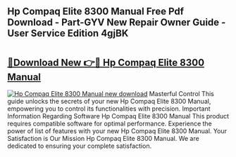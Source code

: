 ## Hp Compaq Elite 8300 Manual Free Pdf Download - Part-GYV New Repair Owner Guide - User Service Edition 4gjBK

# <h2><a href="http://bc1512.oget.top/?id=Hp+Compaq+Elite+8300+Manual">🔗Download New 👉🔴 Hp Compaq Elite 8300 Manual</a></h2>

[![Hp Compaq Elite 8300 Manual new download](https://i.imgur.com/5g1atiW.png)](http://bc1512.oget.top/?id=Hp+Compaq+Elite+8300+Manual)
Masterful Control This guide unlocks the secrets of your new Hp Compaq Elite 8300 Manual, empowering you to control its functionalities with precision. Important Information Regarding Software Hp Compaq Elite 8300 Manual This product requires compatible software for optimal performance. Experience the power of list of features with your new Hp Compaq Elite 8300 Manual. Your Satisfaction is Our Mission Hp Compaq Elite 8300 Manual. We are dedicated to ensuring your complete satisfaction.
